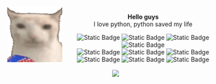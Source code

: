 
<img src="https://raw.githubusercontent.com/IvnMatz/IvnMatz/refs/heads/main/gatopapas.gif" align="left">
<div align="center">

**Hello guys**
<br>
I love python, python saved my life

![Static Badge](https://img.shields.io/badge/python-blue?style=flat-square&logo=python&logoColor=white)
![Static Badge](https://img.shields.io/badge/Flask-white?style=flat-square&logo=flask&logoColor=black)
![Static Badge](https://img.shields.io/badge/Django-%2332a881?style=flat-square&logo=django&logoColor=white)
![Static Badge](https://img.shields.io/badge/FastAPI-white?style=flat-square&logo=fastapi&logoColor=%231d8f7e)
<br>
![Static Badge](https://img.shields.io/badge/javascript-yellow?style=flat-square&logo=javascript&logoColor=white)
![Static Badge](https://img.shields.io/badge/HTML-orange?style=flat-square&logo=html5&logoColor=white)
![Static Badge](https://img.shields.io/badge/CSS-blue?style=flat-square&logo=css3&logoColor=white)
<br>
![Static Badge](https://img.shields.io/badge/nodeJS-darkgreen?style=flat-square&logo=nodedotjs&logoColor=white)
![Static Badge](https://img.shields.io/badge/Typescript-blue?style=flat-square&logo=typescript&logoColor=white)
![Static Badge](https://img.shields.io/badge/React-blue?style=flat-square&logo=react&logoColor=white)
<br>


 <img align="center" src="https://github-readme-stats.vercel.app/api/top-langs/?username=ivnmatz&layout=compact&show_icons=true&theme=dark" />


</div>

 



<!--
**IvnMatz/IvnMatz** is a ✨ _special_ ✨ repository because its `README.md` (this file) appears on your GitHub profile.

Here are some ideas to get you started:

- 🔭 I’m currently working on ...
- 🌱 I’m currently learning ...
- 👯 I’m looking to collaborate on ...
- 🤔 I’m looking for help with ...
- 💬 Ask me about ...
- 📫 How to reach me: ...
- 😄 Pronouns: ...
- ⚡ Fun fact: ...
-->
